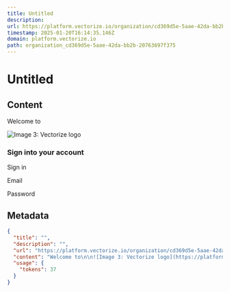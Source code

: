 ```yaml
---
title: Untitled
description: 
url: https://platform.vectorize.io/organization/cd369d5e-5aae-42da-bb2b-20763697f375
timestamp: 2025-01-20T16:14:35.146Z
domain: platform.vectorize.io
path: organization_cd369d5e-5aae-42da-bb2b-20763697f375
---
```


# Untitled



## Content

Welcome to

![Image 3: Vectorize logo](https://platform.vectorize.io/images/vectorize_logo_white.png)

### Sign into your account

Sign in

Email

Password

## Metadata

```json
{
  "title": "",
  "description": "",
  "url": "https://platform.vectorize.io/organization/cd369d5e-5aae-42da-bb2b-20763697f375",
  "content": "Welcome to\n\n![Image 3: Vectorize logo](https://platform.vectorize.io/images/vectorize_logo_white.png)\n\n### Sign into your account\n\nSign in\n\nEmail\n\nPassword",
  "usage": {
    "tokens": 37
  }
}
```
